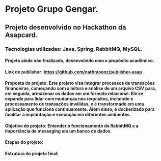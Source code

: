 # Projeto Grupo Gengar.

## Projeto desenvolvido no Hackathon da Asapcard.

### Tecnologias utilizadas: Java, Spring, RabbitMQ, MySQL.

#### Projeto ainda não finalizado, desenvolvido com o propósito acadêmico.

#### Link do publisher: https://github.com/nathmoonz/publisher-asap

#### Proposta do projeto: Este projeto visa integrar processos de transações financeiras, começando com a leitura e análise de um arquivo CSV para, em seguida, armazenar os dados em um formato relacional. Ele se expande para lidar com mudanças nos requisitos, incluindo o processamento de transações inválidas, e é transformado em uma aplicação que funciona continuamente. Além disso, é dockerizado para facilitar a implantação e execução em diferentes ambientes.

#### Objetivo do projeto: Entender o funcionamento do RabbitMQ e a importância de messaging em um banco de dados.

#### Etapas do projeto:

#### Estrutura do projeto final:
